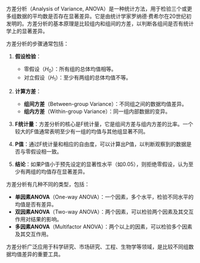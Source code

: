 方差分析（Analysis of Variance, ANOVA）是一种统计方法，用于检验三个或更多组数据的平均数是否存在显著差异。它是由统计学家罗纳德·费希尔在20世纪初发明的。方差分析的基本原理是比较组内和组间的方差，以判断各组间是否有统计学上的显著差异。

方差分析的步骤通常包括：

1. **假设检验**：
   - 零假设（$H_0$）：所有组的总体均值相等。
   - 对立假设（$H_1$）：至少有两组的总体均值不等。

2. **计算方差**：
   - **组间方差**（Between-group Variance）：不同组之间的数据均值差异。
   - **组内方差**（Within-group Variance）：同一组内部数据的变异。

3. **F统计量**：方差分析的核心是F统计量，它是组间方差与组内方差的比率。一个较大的F值通常表明至少有一组的均值与其他组显著不同。

4. **P值**：通过F统计量和相应的自由度，可以计算出P值，以判断观察到的数据是否与零假设相一致。

5. **结论**：如果P值小于预先设定的显著性水平（如0.05），则拒绝零假设，认为至少有两组的均值存在显著差异。

方差分析有几种不同的类型，包括：

- **单因素ANOVA**（One-way ANOVA）：一个因素，多个水平，检验不同水平的均值是否有差异。
- **双因素ANOVA**（Two-way ANOVA）：两个因素，可以检验两个因素及其交互作用对结果的影响。
- **多因素ANOVA**（Multifactor ANOVA）：两个以上的因素，可以检验多个因素及其交互作用。

方差分析广泛应用于科学研究、市场研究、工程、生物学等领域，是比较不同组数据均值差异的重要工具。